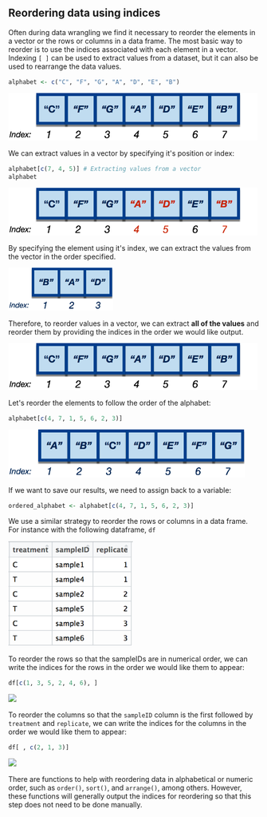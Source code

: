

## Reordering data using indices
Often during data wrangling we find it necessary to reorder the elements in a vector or the rows or columns in a data frame. The most basic way to reorder is to use the indices associated with each element in a vector. Indexing `[ ]` can be used to extract values from a dataset, but it can also be used to rearrange the data values. 

```r
alphabet <- c("C", "F", "G", "A", "D", "E", "B")
```
<img src="../img/alphabet_unordered.png" width="500">

We can extract values in a vector by specifying it's position or index:

```r
alphabet[c(7, 4, 5)] # Extracting values from a vector
alphabet
```

<img src="../img/alphabet_unordered_highlight.png" width="500">

By specifying the element using it's index, we can extract the values from the vector in the order specified.

<img src="../img/alphabet_bad.png" width="210">

Therefore, to reorder values in a vector, we can extract **all of the values** and reorder them by providing the indices in the order we would like output. 

<img src="../img/alphabet_unordered.png" width="500">

Let's reorder the elements to follow the order of the alphabet:

```r
alphabet[c(4, 7, 1, 5, 6, 2, 3)] 
```

<img src="../img/alphabet_ordered.png" width="475">

If we want to save our results, we need to assign back to a variable:

```r
ordered_alphabet <- alphabet[c(4, 7, 1, 5, 6, 2, 3)] 
```
We use a similar strategy to reorder the rows or columns in a data frame. For instance with the following dataframe, `df`

<img src="../img/df_unordered.png" width="250">

To reorder the rows so that the sampleIDs are in numerical order, we can write the indices for the rows in the order we would like them to appear:

```r
df[c(1, 3, 5, 2, 4, 6), ]
```
<img src="../img/df_reordered_rows.png" width="250">

To reorder the columns so that the `sampleID` column is the first followed by `treatment` and `replicate`, we can write the indices for the columns in the order we would like them to appear:

```r
df[ , c(2, 1, 3)]
```

<img src="../img/df_reordered_cols.png" width="195">

There are functions to help with reordering data in alphabetical or numeric order, such as `order()`, `sort()`, and `arrange()`, among others. However, these functions will generally output the indices for reordering so that this step does not need to be done manually.
